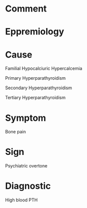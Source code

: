 # Comment

# Eppremiology

# Cause

Familial Hypocalciuric Hypercalcemia

Primary Hyperparathyroidism

Secondary Hyperparathyroidism

Tertiary Hyperparathyroidism

# Symptom

Bone pain

# Sign

Psychiatric overtone

# Diagnostic

High blood PTH
